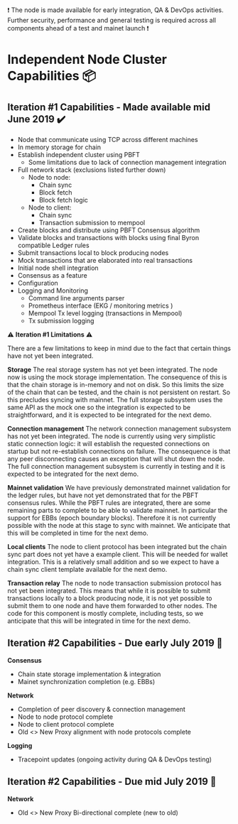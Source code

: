 ❗️ The node is made available for early integration, QA & DevOps activities. Further security, performance and general testing is required across all components ahead of a test and mainet launch ❗️ 

# Independent Node Cluster Capabilities 📦 

## Iteration #1 Capabilities - Made available mid June 2019 ✔️ 
* Node that communicate using TCP across different machines
* In memory storage for chain  
* Establish independent cluster using PBFT
    * Some limitations due to lack of connection management integration 
* Full network stack (exclusions listed further down)
    * Node to node:
        * Chain sync
        * Block fetch
        * Block fetch logic
    * Node to client:
        * Chain sync
        * Transaction submission to mempool
* Create blocks and distribute using PBFT Consensus algorithm 
* Validate blocks and transactions with blocks using final Byron compatible Ledger rules 
* Submit transactions local to block producing nodes
* Mock transactions that are elaborated into real transactions 
* Initial node shell integration 
* Consensus as a feature 
* Configuration 
* Logging and Monitoring 
    * Command line arguments parser 
    * Prometheus interface (EKG / monitoring metrics )
    * Mempool Tx level logging (transactions in Mempool)
    * Tx submission logging


⚠️ **Iteration #1 Limitations** ⚠️  

There are a few limitations to keep in mind due to the fact that certain things have not yet been integrated.

**Storage** The real storage system has not yet been integrated. The node now is using the mock storage implementation. The consequence of this is that the chain storage is in-memory and not on disk. So this limits the size of the chain that can be tested, and the chain is not persistent on restart. So this precludes syncing with mainnet. The full storage subsystem uses the same API as the mock one so the integration is expected to be straightforward, and it is expected to be integrated for the next demo.

**Connection management** The network connection management subsystem has not yet been integrated. The node is currently using very simplistic static connection logic: it will establish the requested connections on startup but not re-establish connections on failure. The consequence is that any peer disconnecting causes an exception that will shut down the node. The full connection management subsystem is currently in testing and it is expected to be integrated for the next demo.

**Mainnet validation** We have previously demonstrated mainnet validation for the ledger rules, but have not yet demonstrated that for the PBFT consensus rules. While the PBFT rules are integrated, there are some remaining parts to complete to be able to validate mainnet. In particular the support for EBBs (epoch boundary blocks). Therefore it is not currently possible with the node at this stage to sync with mainnet. We anticipate that this will be completed in time for the next demo.

**Local clients** The node to client protocol has been integrated but the chain sync part does not yet have a example client. This will be needed for wallet integration. This is a relatively small addition and so we expect to have a chain sync client template available for the next demo.

**Transaction relay** The node to node transaction submission protocol has not yet been integrated. This means that while it is possible to submit transactions locally to a block producing node, it is not yet possible to submit them to one node and have them forwarded to other nodes. The code for this component is mostly complete, including tests, so we anticipate that this will be integrated in time for the next demo.

## Iteration #2 Capabilities - Due early July 2019 🔨 

**Consensus**
* Chain state storage implementation & integration
* Mainet synchronization completion (e.g. EBBs)

**Network**
* Completion of peer discovery & connection management 
* Node to node protocol complete
* Node to client protocol complete
* Old <> New Proxy alignment with node protocols complete

**Logging**
* Tracepoint updates (ongoing activity during QA & DevOps testing)

## Iteration #2 Capabilities - Due mid July 2019 🔨 

**Network**
* Old <> New Proxy Bi-directional complete (new to old)

